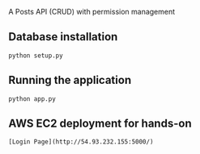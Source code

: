 A Posts API (CRUD) with permission management

## Database installation
```
python setup.py
```

## Running the application
```
python app.py
```

## AWS EC2 deployment for hands-on
```
[Login Page](http://54.93.232.155:5000/)
```
